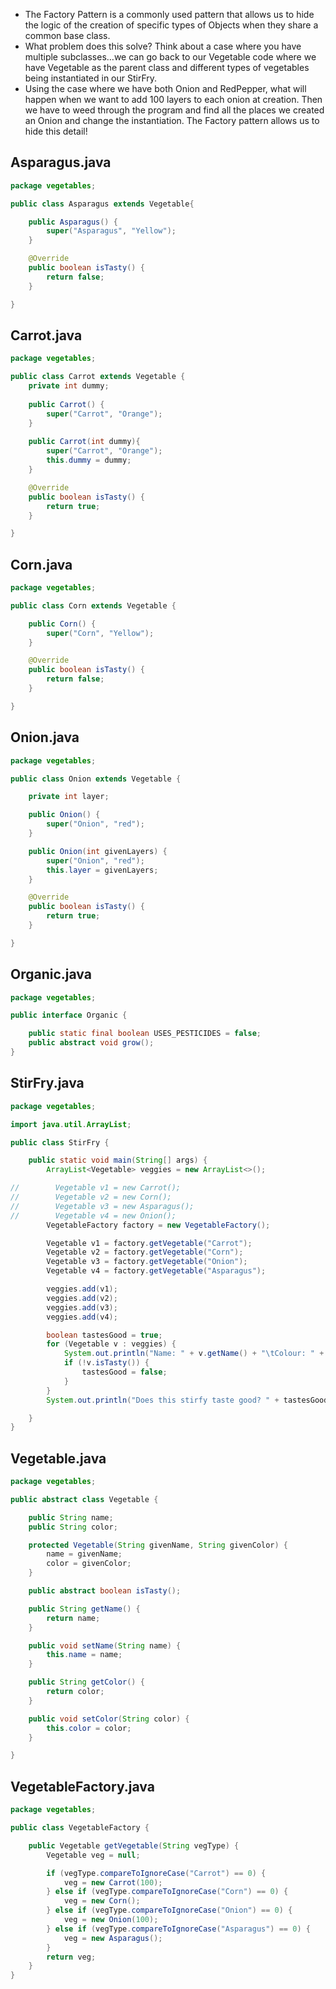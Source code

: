 - The Factory Pattern is a commonly used pattern that allows us to hide the logic of the creation of specific types of Objects when they share a common base class.
- What problem does this solve?  Think about  a case where you have multiple subclasses…we can go back to our Vegetable code where we have Vegetable as the parent class and different types of vegetables being instantiated in our StirFry.
- Using the case where we have both Onion and RedPepper, what will happen when we want to add 100 layers to each onion at creation. Then we have to weed through the program and find all the places we created an Onion and change the instantiation. The Factory pattern allows us to hide this detail!


## Asparagus.java
```java
package vegetables;

public class Asparagus extends Vegetable{

    public Asparagus() {
        super("Asparagus", "Yellow");
    }

    @Override
    public boolean isTasty() {
        return false;
    }

}
```

## Carrot.java
```java
package vegetables;

public class Carrot extends Vegetable {
    private int dummy;
    
    public Carrot() {
        super("Carrot", "Orange");
    }
    
    public Carrot(int dummy){
        super("Carrot", "Orange");
        this.dummy = dummy;
    }

    @Override
    public boolean isTasty() {
        return true;
    }

}
```

## Corn.java
```java
package vegetables;

public class Corn extends Vegetable {

    public Corn() {
        super("Corn", "Yellow");
    }

    @Override
    public boolean isTasty() {
        return false;
    }

}
```

## Onion.java
```java
package vegetables;

public class Onion extends Vegetable {

    private int layer;

    public Onion() {
        super("Onion", "red");
    }

    public Onion(int givenLayers) {
        super("Onion", "red");
        this.layer = givenLayers;
    }

    @Override
    public boolean isTasty() {
        return true;
    }

}
```

## Organic.java
```java
package vegetables;

public interface Organic {

    public static final boolean USES_PESTICIDES = false;
    public abstract void grow();
}
```

## StirFry.java
```java
package vegetables;

import java.util.ArrayList;

public class StirFry {

    public static void main(String[] args) {
        ArrayList<Vegetable> veggies = new ArrayList<>();

//        Vegetable v1 = new Carrot();
//        Vegetable v2 = new Corn();
//        Vegetable v3 = new Asparagus();
//        Vegetable v4 = new Onion();
        VegetableFactory factory = new VegetableFactory();

        Vegetable v1 = factory.getVegetable("Carrot");
        Vegetable v2 = factory.getVegetable("Corn");
        Vegetable v3 = factory.getVegetable("Onion");
        Vegetable v4 = factory.getVegetable("Asparagus");

        veggies.add(v1);
        veggies.add(v2);
        veggies.add(v3);
        veggies.add(v4);

        boolean tastesGood = true;
        for (Vegetable v : veggies) {
            System.out.println("Name: " + v.getName() + "\tColour: " + v.getColor());
            if (!v.isTasty()) {
                tastesGood = false;
            }
        }
        System.out.println("Does this stirfy taste good? " + tastesGood);

    }
}
```

## Vegetable.java
```java
package vegetables;

public abstract class Vegetable {

    public String name;
    public String color;

    protected Vegetable(String givenName, String givenColor) {
        name = givenName;
        color = givenColor;
    }

    public abstract boolean isTasty();

    public String getName() {
        return name;
    }

    public void setName(String name) {
        this.name = name;
    }

    public String getColor() {
        return color;
    }

    public void setColor(String color) {
        this.color = color;
    }

}
```

## VegetableFactory.java
```java
package vegetables;

public class VegetableFactory {

    public Vegetable getVegetable(String vegType) {
        Vegetable veg = null;

        if (vegType.compareToIgnoreCase("Carrot") == 0) {
            veg = new Carrot(100);
        } else if (vegType.compareToIgnoreCase("Corn") == 0) {
            veg = new Corn();
        } else if (vegType.compareToIgnoreCase("Onion") == 0) {
            veg = new Onion(100);
        } else if (vegType.compareToIgnoreCase("Asparagus") == 0) {
            veg = new Asparagus();
        }
        return veg;
    }
}
```